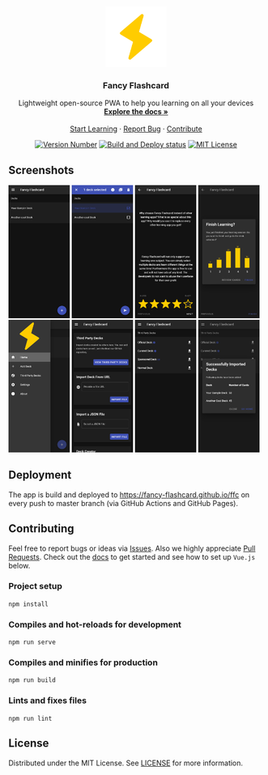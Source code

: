 <!-- README inspired by https://github.com/othneildrew/Best-README-Template -->

<p align="center">
  <a href="https://github.com/fancy-flashcard/ffc">
    <img src="src/assets/flash.svg" alt="Fancy Flashcard Logo" width="120" height="120">
  </a>

  <h3 align="center">Fancy Flashcard</h3>

  <p align="center">
    Lightweight open-source PWA to help you learning on all your devices
    <br />
    <a href="docs/"><strong>Explore the docs »</strong></a>
    <br />
    <br />
    <a href="https://fancy-flashcard.github.io/ffc/">Start Learning</a>
    ·
    <a href="https://github.com/fancy-flashcard/ffc/issues">Report Bug</a>
    ·
    <a href="CONTRIBUTING.md">Contribute</a>
  </p>

  <p align="center">
    <a href="#readme"
    ><img src="https://img.shields.io/badge/dynamic/json?color=informational&label=version&query=%24.version&url=https%3A%2F%2Fraw.githubusercontent.com%2Ffancy-flashcard%2Fffc%2Fmaster%2Fpackage.json" alt="Version Number"
    ></a>
    <a href="https://github.com/fancy-flashcard/ffc/actions?query=workflow%3A%22Build+and+Deploy%22"
    ><img src="https://img.shields.io/github/workflow/status/fancy-flashcard/ffc/Build%20and%20Deploy" alt="Build and Deploy status"
    ></a>
    <a href="LICENSE"
    ><img src="https://img.shields.io/badge/license-MIT-success" alt="MIT License"
    ></a>
  </p>
</p>

## Screenshots

<img src="docs/img/deck-selection.png" alt="Deck Selection" width="24%" /> <img src="docs/img/deck-selection-selected.png" alt="Deck Selection - one deck selected" width="24%" /> <img src="docs/img/q-and-a.png" alt="Card" width="24%" /> <img src="docs/img/finish.png" alt="Evaluation after finishing learning" width="24%" /> <img src="docs/img/menu.png" alt="Menu" width="24%" /> <img src="docs/img/import.png" alt="Import" width="24%" /> <img src="docs/img/third-party-decks.png" alt="Third Party Decks" width="24%" /> <img src="docs/img/add-decks.png" alt="Successfully add a Deck" width="24%" /> 

## Deployment
The app is build and deployed to https://fancy-flashcard.github.io/ffc on every push to master branch (via GitHub Actions and GitHub Pages).

## Contributing
Feel free to report bugs or ideas via [Issues](issues).
Also we highly appreciate [Pull Requests](pulls).
Check out the [docs](docs) to get started and see how to set up `Vue.js` below.

### Project setup
```
npm install
```

### Compiles and hot-reloads for development
```
npm run serve
```

### Compiles and minifies for production
```
npm run build
```

### Lints and fixes files
```
npm run lint
```

## License

Distributed under the MIT License. See [LICENSE](LICENSE) for more information.
